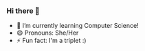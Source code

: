 ### Hi there 👋

- 🌱 I’m currently learning Computer Science!
- 😄 Pronouns: She/Her
- ⚡ Fun fact: I'm a triplet :)
